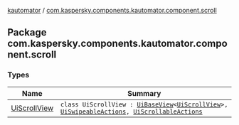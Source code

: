 [kautomator](../index.md) / [com.kaspersky.components.kautomator.component.scroll](./index.md)

## Package com.kaspersky.components.kautomator.component.scroll

### Types

| Name | Summary |
|---|---|
| [UiScrollView](-ui-scroll-view/index.md) | `class UiScrollView : `[`UiBaseView`](../com.kaspersky.components.kautomator.component.common.views/-ui-base-view/index.md)`<`[`UiScrollView`](-ui-scroll-view/index.md)`>, `[`UiSwipeableActions`](../com.kaspersky.components.kautomator.component.common.actions/-ui-swipeable-actions/index.md)`, `[`UiScrollableActions`](../com.kaspersky.components.kautomator.component.common.actions/-ui-scrollable-actions/index.md) |

